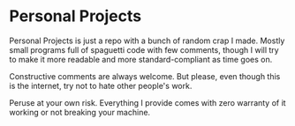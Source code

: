 # Personal Projects
Personal Projects is just a repo with a bunch of random crap I made. Mostly small programs full of spaguetti code with few comments,
though I will try to make it more readable and more standard-compliant as time goes on.

Constructive comments are always welcome. But please, even though this is the internet, try not to hate other people's work.

Peruse at your own risk. Everything I provide comes with zero warranty of it working or not breaking your machine.